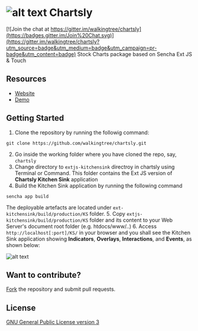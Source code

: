 ![alt text](https://github.com/walkingtree/chartsly/blob/gh-pages/images/chartsly_logo_orange_200.png "Chartsly")
Chartsly
========

[![Join the chat at https://gitter.im/walkingtree/chartsly](https://badges.gitter.im/Join%20Chat.svg)](https://gitter.im/walkingtree/chartsly?utm_source=badge&utm_medium=badge&utm_campaign=pr-badge&utm_content=badge)
Stock Charts package based on Sencha Ext JS &amp; Touch

Resources
---------
* [Website](http://walkingtree.github.io/chartsly/)
* [Demo](http://chartslyuat.walkingtree.in/)

Getting Started
---------------

1. Clone the repository by running the followig command:
  ```
  git clone https://github.com/walkingtree/chartsly.git
  ```
2. Go inside the working folder where you have cloned the repo, say, `chartsly`
3. Change directory to `extjs-kitchensink` directroy in chartsly using Terminal or Command. This folder contains the Ext JS version of **Chartsly Kitchen Sink** application
4. Build the Kitchen Sink application by running the following command
  ```
  sencha app build
  ```
The deployable artefacts are located under `ext-kitchensink/build/production/KS` folder.
5. Copy `extjs-kitchensink/build/production/KS` folder and its content to your Web Server's document root folder (e.g. htdocs/www/..)
6. Access `http://localhost[:port]/KS/` in your browser and you shall see the Kitchen Sink application showing **Indicators**, **Overlays**, **Interactions**, and **Events**, as shown below:

  ![alt text](https://github.com/walkingtree/chartsly/blob/master/chartsly_screen.png "Chartsly Kitchen Sink")


Want to contribute?
-------------------
[Fork](https://github.com/walkingtree/chartsly#fork-destination-box) the repository and submit pull requests.

License
-------
[GNU General Public License version 3](http://www.gnu.org/licenses/gpl-3.0.en.html)
